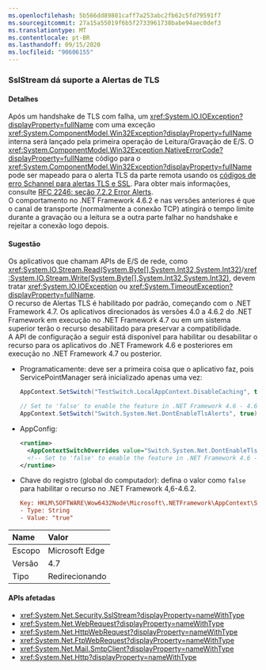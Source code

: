```yaml
---
ms.openlocfilehash: 5b566dd89801caff7a253abc2fb62c5fd79591f7
ms.sourcegitcommit: 27a15a55019f6b5f2733961738babe94aec0def3
ms.translationtype: MT
ms.contentlocale: pt-BR
ms.lasthandoff: 09/15/2020
ms.locfileid: "90606155"
---
```

### <a name="sslstream-supports-tls-alerts"></a>SslStream dá suporte a Alertas de TLS

#### <a name="details"></a>Detalhes

Após um handshake de TLS com falha, um <xref:System.IO.IOException?displayProperty=fullName> com uma exceção <xref:System.ComponentModel.Win32Exception?displayProperty=fullName> interna será lançado pela primeira operação de Leitura/Gravação de E/S. O <xref:System.ComponentModel.Win32Exception.NativeErrorCode?displayProperty=fullName> código para o <xref:System.ComponentModel.Win32Exception?displayProperty=fullName> pode ser mapeado para o alerta TLS da parte remota usando os [códigos de erro Schannel para alertas TLS e SSL](/windows/desktop/SecAuthN/schannel-error-codes-for-tls-and-ssl-alerts). Para obter mais informações, consulte [RFC 2246: seção 7.2.2 Error Alerts](https://tools.ietf.org/html/rfc2246#section-7.2.2). <br/>O comportamento no .NET Framework 4.6.2 e nas versões anteriores é que o canal de transporte (normalmente a conexão TCP) atingirá o tempo limite durante a gravação ou a leitura se a outra parte falhar no handshake e rejeitar a conexão logo depois.

#### <a name="suggestion"></a>Sugestão

Os aplicativos que chamam APIs de E/S de rede, como <xref:System.IO.Stream.Read(System.Byte[],System.Int32,System.Int32)>/<xref:System.IO.Stream.Write(System.Byte[],System.Int32,System.Int32)>, devem tratar <xref:System.IO.IOException> ou <xref:System.TimeoutException?displayProperty=fullName>.<br/>O recurso de Alertas TLS é habilitado por padrão, começando com o .NET Framework 4.7. Os aplicativos direcionados às versões 4.0 a 4.6.2 do .NET Framework em execução no .NET Framework 4.7 ou em um sistema superior terão o recurso desabilitado para preservar a compatibilidade. <br/>A API de configuração a seguir está disponível para habilitar ou desabilitar o recurso para os aplicativos do .NET Framework 4.6 e posteriores em execução no .NET Framework 4.7 ou posterior.

- Programaticamente: deve ser a primeira coisa que o aplicativo faz, pois ServicePointManager será inicializado apenas uma vez:

    ```csharp
    AppContext.SetSwitch("TestSwitch.LocalAppContext.DisableCaching", true);

    // Set to 'false' to enable the feature in .NET Framework 4.6 - 4.6.2.
    AppContext.SetSwitch("Switch.System.Net.DontEnableTlsAlerts", true);
    ```

- AppConfig:

    ```xml
    <runtime>
      <AppContextSwitchOverrides value="Switch.System.Net.DontEnableTlsAlerts=true"/>
      <!-- Set to 'false' to enable the feature in .NET Framework 4.6 - 4.6.2. -->
    </runtime>
    ```

- Chave do registro (global do computador): defina o valor como `false` para habilitar o recurso no .NET Framework 4,6-4.6.2.

    ```ini
    Key: HKLM\SOFTWARE\Wow6432Node\Microsoft\.NETFramework\AppContext\Switch.System.Net.DontEnableTlsAlerts
    - Type: String
    - Value: "true"
    ```

| Name    | Valor       |
|:--------|:------------|
| Escopo   | Microsoft Edge        |
| Versão | 4.7         |
| Tipo    | Redirecionando |

#### <a name="affected-apis"></a>APIs afetadas

- <xref:System.Net.Security.SslStream?displayProperty=nameWithType>
- <xref:System.Net.WebRequest?displayProperty=nameWithType>
- <xref:System.Net.HttpWebRequest?displayProperty=nameWithType>
- <xref:System.Net.FtpWebRequest?displayProperty=nameWithType>
- <xref:System.Net.Mail.SmtpClient?displayProperty=nameWithType>
- <xref:System.Net.Http?displayProperty=nameWithType>
